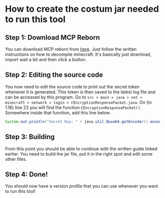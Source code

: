 # How to create the costum jar needed to run this tool

## Step 1: Download MCP Reborn

You can download MCP reborn from [here](https://github.com/Hexeption/MCP-Reborn). Just follow the written instructions on how to decompile minecraft. It's basically just download, import wait a bit and then click a button.

## Step 2: Editing the source code

You now need to edit the source code to print out the secret token whenever it is generated. This token is then saved to the latest log file and can be accessed by this program.
Go to `src > main > java > net > minecraft > network > login > CEncryptionResponsePacket.java`. On (in 1.16) line 23 you will find the function `CEncryptionResponsePacket()`. Somewhere inside that function, add this line below.
```java
System.out.println("Secret Key: " + java.util.Base64.getEncoder().encodeToString(secret.getEncoded()));
```

## Step 3: Building
From this point you should be able to continue with the written guide linked earlier. You need to build the jar file, put it in the right spot and edit some other files.

## Step 4: Done!
You should now have a version profile that you can use whenever you want to run this tool!